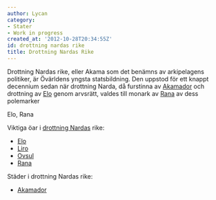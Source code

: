 ```yaml
---
author: Lycan
category:
- Stater
- Work in progress
created_at: '2012-10-28T20:34:55Z'
id: drottning nardas rike
title: Drottning Nardas Rike
---
```

Drottning Nardas rike, eller Akama som det benämns av arkipelagens politiker, är Övärldens yngsta statsbildning. Den uppstod för ett knappt decennium sedan när drottning Narda, då furstinna av [Akamador] och drottning av [Elo] genom arvsrätt, valdes till monark av [Rana] av dess polemarker

Elo, Rana

Viktiga öar i [drottning Nardas] rike:

-   [Elo]
-   [Liro]
-   [Ovsul]
-   [Rana]

Städer i drottning Nardas rike:

-   [Akamador]

  [Akamador]: Akamador
  [Elo]: Elo
  [Rana]: Rana
  [drottning Nardas]: Narda_dor_Semiye_Ekelba
  [Liro]: Liro
  [Ovsul]: Ovsul